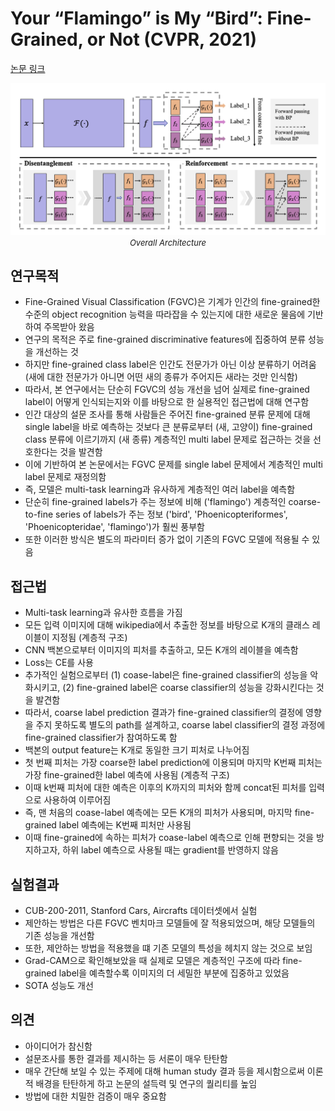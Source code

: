 # Your “Flamingo” is My “Bird”: Fine-Grained, or Not (CVPR, 2021)

[논문 링크](https://openaccess.thecvf.com/content/CVPR2021/html/Chang_Your_Flamingo_is_My_Bird_Fine-Grained_or_Not_CVPR_2021_paper.html)

<p align="center">
    <img width="600" alt='fig1' src="./img/04_03_01.png?raw=true"></br>
    <em><font size=2>Overall Architecture</font></em>
</p>

## 연구목적
- Fine-Grained Visual Classification (FGVC)은 기계가 인간의 fine-grained한 수준의 object recognition 능력을 따라잡을 수 있는지에 대한 새로운 물음에 기반하여 주목받아 왔음
- 연구의 목적은 주로 fine-grained discriminative features에 집중하여 분류 성능을 개선하는 것
- 하지만 fine-grained class label은 인간도 전문가가 아닌 이상 분류하기 어려움 (새에 대한 전문가가 아니면 어떤 새의 종류가 주어지든 새라는 것만 인식함)
- 따라서, 본 연구에서는 단순히 FGVC의 성능 개선을 넘어 실제로 fine-grained label이 어떻게 인식되는지와 이를 바탕으로 한 실용적인 접근법에 대해 연구함
- 인간 대상의 설문 조사를 통해 사람들은 주어진 fine-grained 분류 문제에 대해 single label을 바로 예측하는 것보다 큰 분류로부터 (새, 고양이) fine-grained class 분류에 이르기까지 (새 종류) 계층적인 multi label 문제로 접근하는 것을 선호한다는 것을 발견함
- 이에 기반하여 본 논문에서는 FGVC 문제를 single label 문제에서 계층적인 multi label 문제로 재정의함
- 즉, 모델은 multi-task learning과 유사하게 계층적인 여러 label을 예측함
- 단순히 fine-grained labels가 주는 정보에 비해 ('flamingo') 계층적인 coarse-to-fine series of labels가 주는 정보 ('bird', 'Phoenicopteriformes', 'Phoenicopteridae', 'flamingo')가 훨씬 풍부함
- 또한 이러한 방식은 별도의 파라미터 증가 없이 기존의 FGVC 모델에 적용될 수 있음

## 접근법
- Multi-task learning과 유사한 흐름을 가짐
- 모든 입력 이미지에 대해 wikipedia에서 추출한 정보를 바탕으로 K개의 클래스 레이블이 지정됨 (계층적 구조)
- CNN 백본으로부터 이미지의 피처를 추출하고, 모든 K개의 레이블을 예측함
- Loss는 CE를 사용
- 추가적인 실험으로부터 (1) coase-label은 fine-grained classifier의 성능을 악화시키고, (2) fine-grained label은 coarse classifier의 성능을 강화시킨다는 것을 발견함
- 따라서, coarse label prediction 결과가 fine-grained classifier의 결정에 영향을 주지 못하도록 별도의 path를 설계하고, coarse label classifier의 결정 과정에 fine-grained classifier가 참여하도록 함
- 백본의 output feature는 K개로 동일한 크기 피처로 나누어짐
- 첫 번째 피처는 가장 coarse한 label prediction에 이용되며 마지막 K번째 피처는 가장 fine-grained한 label 예측에 사용됨 (계층적 구조)
- 이때 k번째 피처에 대한 예측은 이후의 K까지의 피처와 함께 concat된 피처를 입력으로 사용하여 이루어짐
- 즉, 맨 처음의 coase-label 예측에는 모든 K개의 피처가 사용되며, 마지막 fine-grained label 예측에는 K번째 피처만 사용됨
- 이때 fine-grained에 속하는 피처가 coase-label 예측으로 인해 편향되는 것을 방지하고자, 하위 label 예측으로 사용될 때는 gradient를 반영하지 않음

## 실험결과
- CUB-200-2011, Stanford Cars, Aircrafts 데이터셋에서 실험
- 제안하는 방법은 다른 FGVC 벤치마크 모델들에 잘 적용되었으며, 해당 모델들의 기존 성능을 개선함
- 또한, 제안하는 방법을 적용했을 떄 기존 모델의 특성을 헤치지 않는 것으로 보임
- Grad-CAM으로 확인해보았을 때 실제로 모델은 계층적인 구조에 따라 fine-grained label을 예측할수록 이미지의 더 세밀한 부분에 집중하고 있었음
- SOTA 성능도 개선

## 의견
- 아이디어가 참신함
- 설문조사를 통한 결과를 제시하는 등 서론이 매우 탄탄함
- 매우 간단해 보일 수 있는 주제에 대해 human study 결과 등을 제시함으로써 이론적 배경을 탄탄하게 하고 논문의 설득력 및 연구의 퀄리티를 높임
- 방법에 대한 치밀한 검증이 매우 중요함